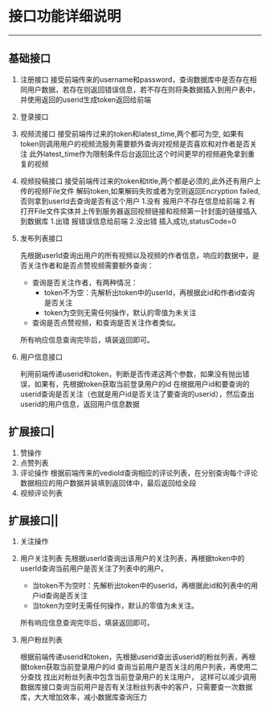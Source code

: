 # 接口功能详细说明

---

## 基础接口

1. 注册接口
    接受前端传来的username和password，查询数据库中是否存在相同用户数据，若存在则返回错误信息，若不存在则将条数据插入到用户表中，并使用返回的userid生成token返回给前端
2. 登录接口
3. 视频流接口
    接受前端传过来的token和latest_time,两个都可为空,
    如果有token则调用用户的视频流服务需要额外查询对视频是否喜欢和对作者是否关注
    此外latest_time作为限制条件后台返回比这个时间更早的视频避免拿到重复的视频
4. 视频投稿接口
    接受前端传过来的token和title,两个都是必须的,此外还有用户上传的视频File文件
    解码token,如果解码失败或者为空则返回Encryption failed,否则拿到userId去查询是否有这个用户
    1.没有
        报用户不存在信息给前端
    2.有
        打开File文件实体并上传到服务器返回视频链接和视频第一针封面的链接插入到数据库
        1.出错
            报错误信息给前端
        2.没出错
            插入成功,statusCode=0
5. 发布列表接口
    
    先根据userId查询出用户的所有视频以及视频的作者信息，响应的数据中，是否关注作者和是否点赞视频需要额外查询：
    - 查询是否关注作者，有两种情况：
      - token不为空：先解析出token中的userId，再根据此id和作者id查询是否关注
      - token为空则无需任何操作，默认的零值为未关注
    - 查询是否点赞视频，和查询是否关注作者类似。

    所有响应信息查询完毕后，填装返回即可。
    
6. 用户信息接口

    利用前端传递userid和token，判断是否传递这两个参数，如果没有抛出错误，如果有，先根据token获取当前登录用户的id
    在根据用户id和要查询的userid查询是否关注（也就是用户id是否关注了要查询的userid），然后查出userid的用户信息，返回用户信息数据
## 扩展接口|

1. 赞操作
2. 点赞列表
3. 评论操作
    根据前端传来的vedioId查询相应的评论列表，在分别查询每个评论数据相应的用户数据并装填到返回体中，最后返回给全段
4. 视频评论列表

## 扩展接口||

1. 关注操作
2. 用户关注列表
    先根据userId查询出该用户的关注列表，再根据token中的userId查询当前用户是否关注了列表中的用户。
    - 当token不为空时：先解析出token中的userId，再根据此id和列表中的用户id查询是否关注
    - 当token为空时无需任何操作，默认的零值为未关注。

    所有响应信息查询完毕后，填装返回即可。
    
3. 用户粉丝列表

    根据前端传递userid和token，先根据userid查出该userid的粉丝列表，再根据token获取当前登录用户的id
    查询当前用户是否关注的用户列表，再使用二分查找 找出对粉丝列表中包含当前登录用户的关注用户，
    这样可以减少调用数据库接口查询当前用户是否有关注粉丝列表中的客户，只需要查一次数据库，大大增加效率，减小数据库查询压力